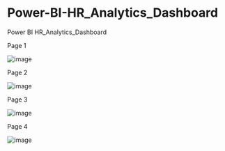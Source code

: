 # Power-BI-HR_Analytics_Dashboard
Power BI HR_Analytics_Dashboard

Page 1

![image](https://github.com/user-attachments/assets/201a5387-144d-4aba-a564-6f6733aa0e63)

Page 2

![image](https://github.com/user-attachments/assets/7fff5654-89df-4f65-9677-2dcc3b069575)

Page 3

![image](https://github.com/user-attachments/assets/e06d6958-74f2-4e20-ab19-969d4b4eed73)

Page 4

![image](https://github.com/user-attachments/assets/16e8718a-2963-4559-a7ac-28894976f73f)
